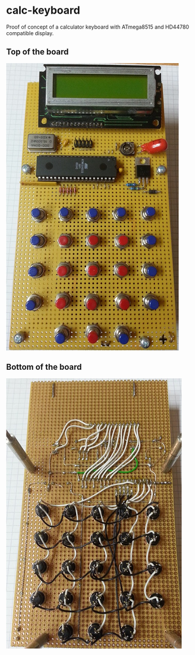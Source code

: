 # calc-keyboard
Proof of concept of a calculator keyboard with ATmega8515 and HD44780 compatible display.

## Top of the board
![Top of the board](images/top.jpg)

## Bottom of the board
![Bottom of the board](images/bottom.jpg)
